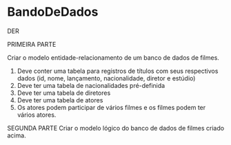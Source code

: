 # BandoDeDados
DER

PRIMEIRA PARTE

Criar o modelo entidade-relacionamento de um banco de dados de filmes.
1. Deve conter uma tabela para registros de títulos com seus respectivos
dados (id, nome, lançamento, nacionalidade, diretor e estúdio)
2. Deve ter uma tabela de nacionalidades pré-definida
3. Deve ter uma tabela de diretores
4. Deve ter uma tabela de atores
5. Os atores podem participar de vários filmes e os filmes podem ter vários
atores.

SEGUNDA PARTE
Criar o modelo lógico do banco de dados de filmes criado acima.
